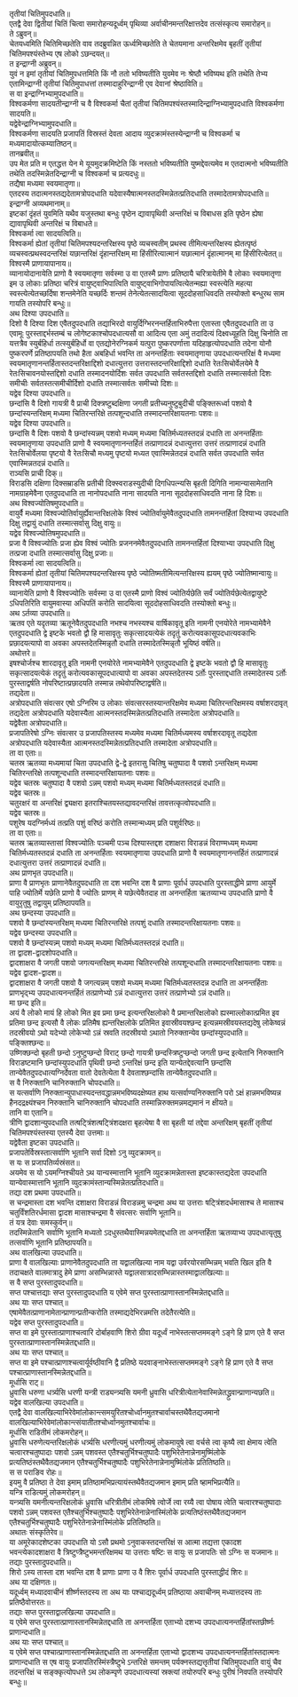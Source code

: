 
तृतीयां चितिमुपदधाति॥  
एतद्वै देवा द्वितीयां चितिं चित्वा समारोहन्यदूर्ध्वम् पृथिव्या अर्वाचीनमन्तरिक्षात्तदेव तत्संस्कृत्य समारोहन्॥  
ते ऽब्रुवन्॥  
चेतयध्वमिति चितिमिच्छतेति वाव तदब्रुवन्नित ऊर्ध्वमिच्छतेति ते चेतयमाना अन्तरिक्षमेव बृहतीं तृतीयां चितिमपश्यंस्तेभ्य एष लोको ऽछन्दयत्॥  
त इन्द्राग्नी अब्रुवन्॥  
युवं न इमां तृतीयां चितिमुपधत्तमिति किं नौ ततो भविष्यतीति युवमेव नः श्रेष्ठौ भविष्यथ इति तथेति तेभ्य एतामिन्द्राग्नी तृतीयां चितिमुपाधत्तां तस्मादाहुरिन्द्राग्नी एव देवानां श्रेष्ठाविति॥  
स वा इन्द्राग्निभ्यामुपदधाति॥  
विश्वकर्मणा सादयतीन्द्राग्नी च वै विश्वकर्मा चैतां तृतीयां चितिमपश्यंस्तस्मादिन्द्राग्निभ्यामुपदधाति विश्वकर्मणा सादयति॥  
यद्वेवेन्द्राग्निभ्यामुपदधाति॥  
विश्वकर्मणा सादयति प्रजापतिं विस्रस्तं देवता आदाय व्युदक्रामंस्तस्येन्द्राग्नी च विश्वकर्मा च मध्यमादायोत्कम्यातिष्ठन्॥  
तानब्रवीत्॥  
उप मेत प्रति म एतद्धत्त येन मे यूयमुदक्रमिष्टेति किं नस्ततो भविष्यतीति युष्मद्देवत्यमेव म एतदात्मनो भविष्यतीति तथेति तदस्मिन्नेतदिन्द्राग्नी च विश्वकर्मा च प्रत्यदधुः॥  
तद्यैषा मध्यमा स्वयमातृणा॥  
एतदस्य तदात्मनस्तद्यदेतामत्रोपदधाति यदेवास्यैषात्मनस्तदस्मिन्नेतत्प्रतिदधाति तस्मादेतामत्रोपदधाति॥  
इन्द्राग्नी अव्यथमानाम्॥  
इष्टकां दृंहतं युवमिति यथैव यजुस्तथा बन्धुः पृष्ठेन द्यावापृथिवी अन्तरिक्षं च विबाधस इति पृष्ठेन ह्येषा द्यावापृथिवी अन्तरिक्षं च विबाधते॥  
विश्वकर्मा त्वा सादयत्विति॥  
विश्वकर्मा ह्येतां तृतीयां चितिमपश्यदन्तरिक्षस्य पृष्ठे व्यचस्वतीम् प्रथस्व तीमित्यन्तरिक्षस्य ह्येतत्पृष्ठं व्यचस्वत्प्रथस्वदन्तरिक्षं यछान्तरिक्षं दृंहान्तरिक्षम् मा हिंसीरित्यात्मानं यछात्मानं दृंहात्मानम् मा हिंसीरित्येतत्॥  
विश्वस्मै प्राणायापानाय॥  
व्यानायोदानायेति प्राणो वै स्वयमातृणा सर्वस्मा उ वा एतस्मै प्राणः प्रतिष्ठायै चरित्रायेतीमे वै लोकाः स्वयमातृणा इम उ लोकाः प्रतिष्ठा चरित्रं वायुष्ट्वाभिपात्विति वायुष्ट्वाभिगोपायत्वित्येतन्मह्या स्वस्त्येति महत्या स्वस्त्येत्येतच्छर्दिषा शन्तमेनेति यच्छर्दिः शन्तमं तेनेत्येतत्सादयित्वा सूददोहसाधिवदति तस्योक्तो बन्धुरथ साम गायति तस्योपरि बन्धुः॥  
अथ दिश्या उपदधाति॥  
दिशो वै दिश्या दिश एवैतदुपदधाति तद्याभिरदो वायुर्दिग्भिरनन्तर्हिताभिरुपैत्ता एतास्ता एवैतदुपदधाति ता उ एवामूः पुरस्ताद्दर्भस्तम्बं च लोगेष्टकाश्चोपदधात्यसौ वा आदित्य एता अमुं तदादित्यं दिक्ष्वध्यूहति दिक्षु चिनोति ता यत्तत्रैव स्युर्बहिर्धा तत्स्युर्बहिर्धो वा एतद्योनेरग्निकर्म यत्पुरा पुष्करपर्णात्ता यदिहाहृत्योपदधाति तदेना योनौ पुष्करपर्णे प्रतिष्ठापयति तथो हैता अबहिर्धा भवन्ति ता अनन्तर्हिताः स्वयमातृणाया उपदधात्यन्तरिक्षं वै मध्यमा स्वयमातृणानन्तर्हितास्तदन्तरिक्षाद्दिशो दधात्युत्तरा उत्तरास्तदन्तरिक्षाद्दिशो दधाति रेतःसिचोर्वेलयेमे वै रेतःसिचावनयोस्तद्दिशो दधाति तस्मादनयोर्दिशः सर्वत उपदधाति सर्वतस्तद्दिशो दधाति तस्मात्सर्वतो दिशः समीचीः सर्वतस्तत्समीचीर्दिशो दधाति तस्मात्सर्वतः समीच्यो दिशः॥  
यद्वेव दिश्या उपदधाति॥  
छन्दांसि वै दिशो गायत्री वै प्राची दिक्त्रष्टुब्दक्षिणा जगती प्रतीच्यनुष्टुबुदीची पङ्क्तिरूर्ध्वा पशवो वै छन्दांस्यन्तरिक्षम् मध्यमा चितिरन्तरिक्षे तत्पशून्दधाति तस्मादन्तरिक्षायतनाः पशवः॥  
यद्वेव दिश्या उपदधाति॥  
छन्दांसि वै दिशः पशवो वै छन्दांस्यन्नम् पशवो मध्यम् मध्यमा चितिर्मध्यतस्तदन्नं दधाति ता अनन्तर्हिताः स्वयमातृणाया उपदधाति प्राणो वै स्वयमातृणानन्तर्हितं तत्प्राणादन्नं दधात्युत्तरा उत्तरं तत्प्राणादन्नं दधाति रेतःसिचोर्वेलया पृष्टयो वै रेतःसिचौ मध्यमु पृष्टयो मध्यत एवास्मिन्नेतदन्नं दधाति सर्वत उपदधाति सर्वत एवास्मिन्नतदन्नं दधाति॥  
राञ्यसि प्राची दिक्॥  
विराडसि दक्षिणा दिक्सम्राडसि प्रतीची दिक्स्वराडस्युदीची दिगधिपत्न्यसि बृहती दिगिति नामान्यासामेतानि नामग्राहमेवैना एतदुपदधाति ता नानोपदधाति नाना सादयति नाना सूददोहसाधिवदति नाना हि दिशः॥  
अथ विश्वज्योतिषमुपदधाति॥  
वायुर्वै मध्यमा विश्वज्योतिर्वायुर्ह्येवान्तरिक्षलोके विश्वं ज्योतिर्वायुमेवैतदुपदधाति तामनन्तर्हितां दिश्याभ्य उपदधाति दिक्षु तद्वायुं दधाति तस्मात्सर्वासु दिक्षु वायुः॥  
यद्वेव विश्वज्योतिषमुपदधाति॥  
प्रजा वै विश्वज्योतिः प्रजा ह्येव विश्वं ज्योतिः प्रजननमेवैतदुपदधाति तामनन्तर्हितां दिश्याभ्या उपदधाति दिक्षु तत्प्रजा दधाति तस्मात्सर्वासु दिक्षु प्रजाः॥  
विश्वकर्मा त्वा सादयत्विति॥  
विश्वकर्मा ह्येतां तृतीयां चितिमपश्यदन्तरिक्षस्य पृष्ठे ज्योतिष्मतीमित्यन्तरिक्षस्य ह्ययम् पृष्ठे ज्योतिष्मान्वायुः॥  
विश्वस्मै प्राणायापानाय॥  
व्यानायेति प्राणो वै विश्वज्योतिः सर्वस्मा उ वा एतस्मै प्राणो विश्वं ज्योतिर्यछेति सर्वं ज्योतिर्यछेत्येतद्वायुष्टे ऽधिपतिरिति वायुमवास्या अधिपतिं करोति सादयित्वा सूददोहसाधिवदति तस्योक्तो बन्धुः॥  
अथ ऽर्तव्या उपदधाति॥  
ऋतव एते यदृतव्या ऋतूनेवैतदुपदधाति नभश्च नभस्यश्च वार्षिकावृतू इति नामनी एनयोरेते नामभ्यामेवैने एतदुपदधाति द्वे इष्टके भवतो द्वौ हि मासावृतुः सकृत्सादयत्येकं तदृतुं करोत्यवकासूपदधात्यवकाभिः प्रछादयत्यापो वा अवका अपस्तदेतस्मिन्नृतौ दधाति तस्मादेतस्मिन्नृतौ भूयिष्ठं वर्षति॥  
अथोत्तरे॥  
इषश्चोर्जश्च शारदावृतू इति नामनी एनयोरेते नामभ्यामेवैने एतदुपदधाति द्वे इष्टके भवतो द्वौ हि मासावृतुः सकृत्सादयत्येकं तदृतुं करोत्यवकासूपदधात्यापो वा अवका अपस्तदेतस्य ऽर्तोः पुरस्ताद्दधाति तस्मादेतस्य ऽर्तोः पुरस्ताद्वर्षति नोपरिष्टात्प्रछादयति तस्मान्न तथेवोपरिष्टाद्वर्षति॥  
तद्यदेता॥  
अत्रोपदधाति संवत्सर एषो ऽग्निरिम उ लोकाः संवत्सरस्तस्यान्तरिक्षमेव मध्यमा चितिरन्तरिक्षमस्य वर्षाशरदावृत् तद्यदेता अत्रोपदधाति यदेवास्यैता आत्मनस्तदस्मिन्नेतत्प्रतिदधाति तस्मादेता अत्रोपदधाति॥  
यद्वेवैता अत्रोपदधाति॥  
प्रजापतिरेषो ऽग्निः संवत्सर उ प्रजापतिस्तस्य मध्यमेव मध्यमा चितिर्मध्यमस्य वर्षाशरदावृतू तद्यदेता अत्रोपदधाति यदेवास्यैता आत्मनस्तदस्मिन्नेतत्प्रतिदधाति तस्मादेता अत्रोपदधाति॥  
ता वा एताः॥  
चतस्र ऋतव्या मध्यमायां चिता उपदधाति द्वे-द्वे इतरासु चितिषु चतुष्पादा वै पशवो ऽन्तरिक्षम् मध्यमा चितिरन्तरिक्षे तत्पशून्दधाति तस्मादन्तरिक्षायतनाः पशवः॥  
यद्वेव चतस्रः चतुष्पादा वै पशवो ऽन्नम् पशवो मध्यम् मध्यमा चितिर्मध्यतस्तदन्नं दधाति॥  
यद्वेव चतस्रः॥  
चतुरक्षरं वा अन्तरिक्षं द्व्यक्षरा इतराश्चितयस्तद्यावदन्तरिक्षं तावत्तत्कृत्वोपदधाति॥  
यद्वेव चतस्रः॥  
पशुरेष यदग्निर्मध्यं तत्प्रति पशुं वरिष्ठं करोति तस्मान्मध्यम् प्रति पशुर्वरिष्ठः॥  
ता वा एताः॥  
चतस्र ऋतव्यास्तासां विश्वज्योतिः पञ्चमी पञ्च दिश्यास्तद्दश दशाक्षरा विराडन्नं विराण्मध्यम् मध्यमा चितिर्मध्यतस्तदन्नं दधाति ता अनन्तर्हिताः स्वयमातृणाया उपदधाति प्राणो वै स्वयमातृणानन्तर्हितं तत्प्राणादन्नं दधात्युत्तरा उत्तरं तत्प्राणादन्नं दधाति॥  
अथ प्राणभृत उपदधाति॥  
प्राणा वै प्राणभृतः प्राणानेवैतदुपदधाति ता दश भवन्ति दश वै प्राणाः पूर्वार्ध उपदधाति पुरस्ताद्धीमे प्राणा आयुर्मे पाहि ज्योतिर्मे यछेति प्राणो वै ज्योतिः प्राणम् मे यछेत्येवैतदाह ता अनन्तर्हिता ऋतव्याभ्य उपदधाति प्राणो वै वायुरृतुषु तद्वायुम् प्रतिष्ठापयति॥  
अथ छन्दस्या उपदधाति॥  
पशवो वै छन्दांस्यन्तरिक्षम् मध्यमा चितिरन्तरिक्षे तत्पशुं दधाति तस्मादन्तरिक्षायतनाः पशवः॥  
यद्वेव छन्दस्या उपदधाति॥  
पशवो वै छन्दांस्यन्न्म् पशवो मध्यम् मध्यमा चितिर्मध्यतस्तदन्नं दधाति॥  
ता द्वादश-द्वादशोपदधाति॥  
द्वादशाक्षरा वै जगती पशवो जगत्यन्तरिक्षम् मध्यमा चितिरन्तरिक्षे तत्पशून्दधाति तस्मादन्तरिक्षायतनाः पशवः॥  
यद्वेव द्वादश-द्वादश॥  
द्वादशाक्षरा वै जगती पशवो वै जगत्यन्नम् पशवो मध्यम् मध्यमा चितिर्मध्यतस्तदन्न दधाति ता अनन्तर्हिताः प्राणभृद्भ्य उपदधात्यनन्तर्हितं तत्प्राणेभ्यो ऽन्नं दधात्युत्तरा उत्तरं तत्प्राणेभ्यो ऽन्नं दधाति॥  
मा छन्द इति॥  
अयं वै लोको मायं हि लोको मित इव प्रमा छन्द इत्यन्तरिक्षलोको वै प्रमान्तरिक्षलोको ह्यस्माल्लोकात्प्रमित इव प्रतिमा छन्द इत्यसौ वै लोकः प्रतिमैष ह्यन्तरिक्षलोके प्रतिमित इवास्रीवयश्छन्द इत्यन्नमस्रीवयस्तद्यदेषु लोकेष्वन्नं तदस्रीवयो ऽथो यदेभ्यो लोकेभ्यो ऽन्नं स्रवति तदस्रीवयो ऽथातो निरुक्तान्येव छन्दांस्युपदधाति॥  
पङ्क्तिश्छन्दः॥  
उष्णिक्छन्दो बृहती छन्दो ऽनुष्टुप्छन्दो विराट् छन्दो गायत्री छन्दस्त्रिष्टुप्छन्दो जगती छन्द इत्येतानि निरुक्तानि विराडष्टमानि छन्दांस्युपदधाति पृथिवी छन्दो ऽन्तरिक्षं छन्द इति यान्येतद्देवत्यानि छन्दांसि तान्येवैतदुपदधात्यग्निर्देवता वातो देवतेत्येता वै देवताश्छन्दांसि तान्येवैतदुपदधाति॥  
स वै निरुक्तानि चानिरुक्तानि चोपदधाति॥  
स यत्सर्वाणि निरुक्तान्युपाधास्यदन्तवद्धान्नमभविष्यदक्षेष्यत हाथ यत्सर्वाण्यनिरुक्तानि परो ऽक्षं हान्नमभविष्यन्न हैनदद्रक्ष्यंश्चन निरुक्तानि चानिरुक्तानि चोपदधाति तस्मान्निरुक्तमन्नमद्यमानं न क्षीयते॥  
तानि वा एतानि॥  
त्रीणि द्वादशान्युपदधाति तत्षट्त्रिंशत्षट्त्रिंशदक्षरा बृहत्येषा वै सा बृहती यां तद्देवा अन्तरिक्षम् बृहतीं तृतीयां चितिमपश्यंस्तस्या एतस्यै देवा उत्तमाः॥  
यद्वेवैता इष्टका उपदधाति॥  
प्रजापतेर्विस्रस्तात्सर्वाणि भूतानि सर्वा दिशो ऽनु व्युदक्रामन्॥  
स यः स प्रजापतिर्व्यस्रंसत॥  
अयमेव स यो ऽयमग्निश्चीयते ऽथ यान्यस्मात्तानि भूतानि व्युदक्रामन्नेतास्ता इष्टकास्तद्यदेता उपदधाति यान्येवास्मात्तानि भूतानि व्युदक्रामंस्तान्यस्मिन्नेतत्प्रतिदधाति॥  
तद्या दश प्रथमा उपदधाति॥  
स चन्द्रमास्ता दश भवन्ति दशाक्षरा विराडन्नं विराडन्नमु चन्द्रमा अथ या उत्तराः षट्त्रिंशदर्धमासाश्च ते मासाश्च चतुर्विंशतिरर्धमासा द्वादश मासाश्चन्द्रमा वै संवत्सरः सर्वाणि भूतानि॥  
तं यत्र देवाः समस्कुर्वन्॥  
तदस्मिन्नेतानि सर्वाणि भूतानि मध्यतो ऽदधुस्तथैवास्मिन्नयमेतद्दधाति ता अनन्तर्हिता ऋतव्याभ्य उपदधात्यृतुषु तत्सर्वाणि भूतानि प्रतिष्ठापयति॥  
अथ वालखिल्या उपदधाति॥  
प्राणा वै वालखिल्याः प्राणानेवैतदुपदधाति ता यद्वालखिल्या नाम यद्वा उर्वरयोरसम्भिन्नम् भवति खिल इति वै तदाचक्षते वालमात्रादु हेमे प्राणा असम्भिन्नास्ते यद्वालसात्रादसम्भिन्नास्तस्माद्वालखिल्याः॥  
स वै सप्त पुरस्तादुपदधाति॥  
सप्त पश्चात्तद्याः सप्त पुरस्तादुपदधाति य एवेमे सप्त पुरस्तात्प्राणास्तानस्मिन्नेतद्दधाति॥  
अथ याः सप्त पश्चात्॥  
एषामेवैतत्प्राणानामेतान्प्राणान्प्रतीन्करोति तस्माद्यदेभिरन्नमत्ति तदेतैरत्येति॥  
यद्वेव सप्त पुरस्तादुपदधाति॥  
सप्त वा इमे पुरस्तात्प्राणाश्चत्वारि दोर्बाहवाणि शिरो ग्रीवा यदूर्ध्वं नाभेस्तत्सप्तममङ्गे ऽङ्गे हि प्राण एते वै सप्त पुरस्तात्प्राणास्तानस्मिन्नेतद्दधाति॥  
अथ याः सप्त पश्चात्॥  
सप्त वा इमे पश्चात्प्राणाश्चत्वार्यूर्वष्ठीवानि द्वै प्रतिष्ठे यदवाङ्नाभेस्तत्सप्तममङ्गे ऽङ्गे हि प्राण एते वै सप्त पश्चात्प्राणास्तानस्मिन्नेतद्दधाति॥  
मूर्धासि राट्॥  
ध्रुवासि धरुणा धर्त्र्यसि धरणी यन्त्री राड्यन्त्र्यसि यमनी ध्रुवासि धरित्रीत्येतानेवास्मिन्नेतद्ध्रुवान्प्राणान्यछति॥  
यद्वेव वालखिल्या उपदधाति॥  
एतद्वै देवा वालखिल्याभिरेवेमांलोकान्त्समयुरितश्चोर्ध्वानमुतश्चार्वाचस्तथैवैतद्यजमानो वालखिल्याभिरेवेमांलोकान्त्संयातीतश्चोर्ध्वानमुतश्चार्वाचः॥  
मूर्धासि राडितीमं लोकमरोहन्॥  
ध्रुवासि धरुणेत्यन्तरिक्षलोकं धर्त्र्यसि धरणीत्यमुं धरणीत्यमुं लोकमायुषे त्वा वर्चसे त्वा कृष्यै त्वा क्षेमाय त्वेति चत्वारश्चतुष्पादाः पशवो ऽन्नम् पशवस्त एतैश्चतुर्भिश्चतुष्पादैः पशुभिरेतेनान्नेनामुष्मिंलोके प्रत्यतिष्ठंस्तथैवैतद्यजमान एतैश्चतुर्भिश्चतुष्पादैः पशुभिरेतेनान्नेनामुष्मिंलोके प्रतितिष्ठति॥  
स स पराङिव रोहः॥  
इयमु वै प्रतिष्ठा ते देवा इमाम् प्रतिष्ठामभिप्रत्यायंस्तथैवैतद्यजमान इमाम् प्रति ष्हामभिप्रत्यैति॥  
यन्त्रि राडित्यमुं लोकमरोहन्॥  
यन्त्र्यसि यमनीत्यन्तरिक्षलोकं ध्रुवासि धरित्रीतीमं लोकमिषे त्वोर्जे त्वा रय्यै त्वा पोषाय त्वेति चत्वारश्चतुष्पादाः पशवो ऽन्नम् पशवस्त एतैश्चतुर्भिश्चतुष्पादैः पशुभिरेतेनान्नेनास्मिंलोके प्रत्यतिष्ठंस्तथैवैतद्यजमान एतैश्चतुर्भिश्चतुष्पादैः पशुभिरेतेनान्नेनास्मिंलोके प्रतितिष्ठति॥  
अथातः संस्कृतिरेव॥  
या अमूरेकादशेष्टका उपदधाति यो ऽसौ प्रथमो ऽनुवाकस्तदन्तरिक्षं स आत्मा तद्यत्ता एकादश भवन्त्येकादशाक्षरा वै त्रिष्टुप्त्रैष्टुभमन्तरिक्षमथ या उत्तराः षष्टिः स वायुः स प्रजापतिः सो ऽग्निः स यजमानः॥  
तद्याः पुरस्तादुपदधाति॥  
शिरो ऽस्य तास्ता दश भवन्ति दश वै प्राणाः प्राणा उ वै शिरः पूर्वार्ध उपदधाति पुरस्ताद्धीदं शिरः॥  
अथ या दक्षिणतः॥  
यदूर्ध्वम् मध्यादवाचीनं शीर्ष्णस्तदस्य ता अथ याः पश्चाद्यदूर्ध्वम् प्रतिष्ठाया अवाचीनम् मध्यात्तदस्य ताः प्रतिष्ठैवोत्तरतः॥  
तद्याः सप्त पुरस्ताद्वालखिल्या उपदधाति॥  
य एवेमे सप्त पुरस्तात्प्राणास्तानस्मिन्नेतद्दधाति ता अनन्तर्हिता एताभ्यो दशभ्य उपदधात्यनन्तर्हितांस्तछीर्ष्णः प्राणान्दधाति॥  
अथ याः सप्त पश्चात्॥  
य एवेमे सप्त पश्चात्प्राणास्तानस्मिन्नेतद्दधाति ता अनन्तर्हिता एताभ्यो द्वादशभ्य उपदधात्यनन्तर्हितांस्तदात्मनः प्राणान्दधाति स एष वायुः प्रजापतिरस्मिंस्त्रैष्टुभे ऽन्तरिक्षे समन्तम् पर्यक्नस्तद्यत्तृतीयां चितिमुपदधाति वायुं चैव तदन्तरिक्षं च सङ्क्कृत्योपधत्ते ऽथ लोकम्पृणे उपदधात्यस्यां स्रक्त्यां तयोरुपरि बन्धुः पुरीषं निवपति तस्योपरि बन्धुः॥  

